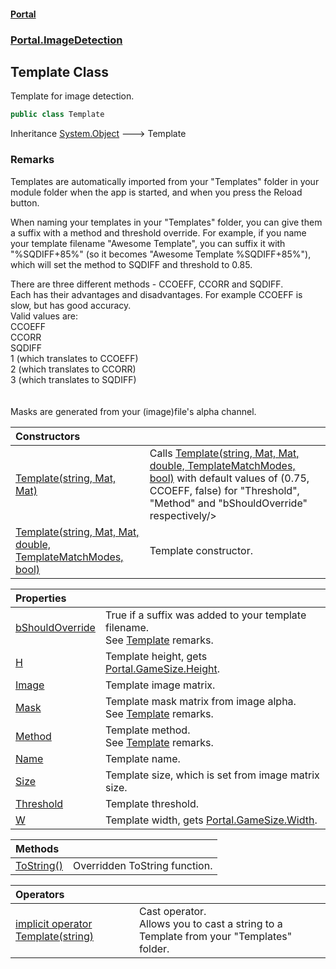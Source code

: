 #### [Portal](index.md 'index')
### [Portal.ImageDetection](Portal.ImageDetection.md 'Portal.ImageDetection')

## Template Class

Template for image detection.

```csharp
public class Template
```

Inheritance [System.Object](https://docs.microsoft.com/en-us/dotnet/api/System.Object 'System.Object') &#129106; Template

### Remarks
Templates are automatically imported from your "Templates" folder in your module folder when the app is started, and when you press the Reload button.  
  
When naming your templates in your "Templates" folder, you can give them a suffix with a method and threshold override. For example, if you name your template filename "Awesome Template", you can suffix it with "%SQDIFF+85%" (so it becomes "Awesome Template %SQDIFF+85%"), which will set the method to SQDIFF and threshold to 0.85.  
  
There are three different methods - CCOEFF, CCORR and SQDIFF.  
Each has their advantages and disadvantages. For example CCOEFF is slow, but has good accuracy.  
Valid values are:  
CCOEFF  
CCORR  
SQDIFF  
1 (which translates to CCOEFF)  
2 (which translates to CCORR)  
3 (which translates to SQDIFF)  
<br/>  
Masks are generated from your (image)file's alpha channel.

| Constructors | |
| :--- | :--- |
| [Template(string, Mat, Mat)](Portal.ImageDetection.Template.Template(string,OpenCvSharp.Mat,OpenCvSharp.Mat).md 'Portal.ImageDetection.Template.Template(string, OpenCvSharp.Mat, OpenCvSharp.Mat)') | Calls [Template(string, Mat, Mat, double, TemplateMatchModes, bool)](Portal.ImageDetection.Template.Template(string,OpenCvSharp.Mat,OpenCvSharp.Mat,double,OpenCvSharp.TemplateMatchModes,bool).md 'Portal.ImageDetection.Template.Template(string, OpenCvSharp.Mat, OpenCvSharp.Mat, double, OpenCvSharp.TemplateMatchModes, bool)') with default values of (0.75, CCOEFF, false) for "Threshold", "Method" and "bShouldOverride" respectively/> |
| [Template(string, Mat, Mat, double, TemplateMatchModes, bool)](Portal.ImageDetection.Template.Template(string,OpenCvSharp.Mat,OpenCvSharp.Mat,double,OpenCvSharp.TemplateMatchModes,bool).md 'Portal.ImageDetection.Template.Template(string, OpenCvSharp.Mat, OpenCvSharp.Mat, double, OpenCvSharp.TemplateMatchModes, bool)') | Template constructor. |

| Properties | |
| :--- | :--- |
| [bShouldOverride](Portal.ImageDetection.Template.bShouldOverride.md 'Portal.ImageDetection.Template.bShouldOverride') | True if a suffix was added to your template filename. <br/> See [Template](Portal.ImageDetection.Template.md 'Portal.ImageDetection.Template') remarks. |
| [H](Portal.ImageDetection.Template.H.md 'Portal.ImageDetection.Template.H') | Template height, gets [Portal.GameSize.Height](https://docs.microsoft.com/en-us/dotnet/api/Portal.GameSize.Height 'Portal.GameSize.Height'). |
| [Image](Portal.ImageDetection.Template.Image.md 'Portal.ImageDetection.Template.Image') | Template image matrix. |
| [Mask](Portal.ImageDetection.Template.Mask.md 'Portal.ImageDetection.Template.Mask') | Template mask matrix from image alpha. <br/> See [Template](Portal.ImageDetection.Template.md 'Portal.ImageDetection.Template') remarks. |
| [Method](Portal.ImageDetection.Template.Method.md 'Portal.ImageDetection.Template.Method') | Template method. <br/> See [Template](Portal.ImageDetection.Template.md 'Portal.ImageDetection.Template') remarks. |
| [Name](Portal.ImageDetection.Template.Name.md 'Portal.ImageDetection.Template.Name') | Template name. |
| [Size](Portal.ImageDetection.Template.Size.md 'Portal.ImageDetection.Template.Size') | Template size, which is set from image matrix size. |
| [Threshold](Portal.ImageDetection.Template.Threshold.md 'Portal.ImageDetection.Template.Threshold') | Template threshold. |
| [W](Portal.ImageDetection.Template.W.md 'Portal.ImageDetection.Template.W') | Template width, gets [Portal.GameSize.Width](https://docs.microsoft.com/en-us/dotnet/api/Portal.GameSize.Width 'Portal.GameSize.Width'). |

| Methods | |
| :--- | :--- |
| [ToString()](Portal.ImageDetection.Template.ToString().md 'Portal.ImageDetection.Template.ToString()') | Overridden ToString function. |

| Operators | |
| :--- | :--- |
| [implicit operator Template(string)](Portal.ImageDetection.Template.op_ImplicitPortal.ImageDetection.Template(string).md 'Portal.ImageDetection.Template.op_Implicit Portal.ImageDetection.Template(string)') | Cast operator. <br/> Allows you to cast a string to a Template from your "Templates" folder. |
